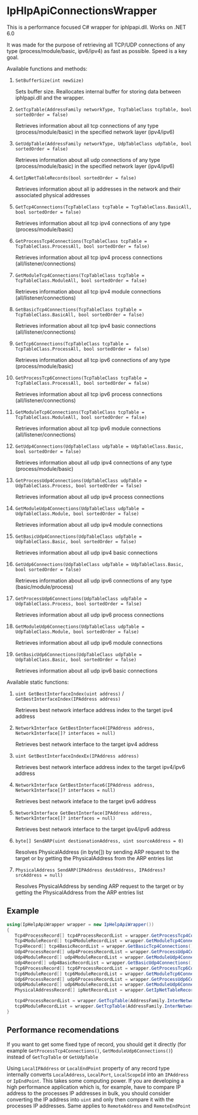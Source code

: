 # IpHlpApiConnectionsWrapper
This is a performance focused C# wrapper for iphlpapi.dll. Works on .NET 6.0

It was made for the purpose of retrieving all TCP/UDP connections of any type (process/module/basic, ipv6/ipv4) as fast as possible. Speed is a key goal.

Available functions and methods:
1. `SetBufferSize(int newSize)`
   
   Sets buffer size. Reallocates internal buffer for storing data between iphlpapi.dll and the wrapper.
2. `GetTcpTable(AddressFamily networkType, TcpTableClass tcpTable, bool sortedOrder = false)`

   Retrieves information about all tcp connections of any type (process/module/basic) in the specified network layer (ipv4/ipv6)
3. `GetUdpTable(AddressFamily networkType, UdpTableClass udpTable, bool sortedOrder = false)`

   Retrieves information about all udp connections of any type (process/module/basic) in the specified network layer (ipv4/ipv6)
4. `GetIpNetTableRecords(bool sortedOrder = false)`

   Retrieves information about all ip addresses in the network and their associated physical addresses




5. `GetTcp4Connections(TcpTableClass tcpTable = TcpTableClass.BasicAll, bool sortedOrder = false)`

   Retrieves information about all tcp ipv4 connections of any type (process/module/basic)
6. `GetProcessTcp4Connections(TcpTableClass tcpTable = TcpTableClass.ProcessAll, bool sortedOrder = false)`

   Retrieves information about all tcp ipv4 process connections (all/listener/connections)
7. `GetModuleTcp4Connections(TcpTableClass tcpTable = TcpTableClass.ModuleAll, bool sortedOrder = false)`

   Retrieves information about all tcp ipv4 module connections (all/listener/connections)
8. `GetBasicTcp4Connections(TcpTableClass tcpTable = TcpTableClass.BasicAll, bool sortedOrder = false)`

   Retrieves information about all tcp ipv4 basic connections (all/listener/connections)
9. `GetTcp6Connections(TcpTableClass tcpTable = TcpTableClass.ProcessAll, bool sortedOrder = false)`

   Retrieves information about all tcp ipv6 connections of any type (process/module/basic)
10. `GetProcessTcp6Connections(TcpTableClass tcpTable = TcpTableClass.ProcessAll, bool sortedOrder = false)`

    Retrieves information about all tcp ipv6 process connections (all/listener/connections)
11. `GetModuleTcp6Connections(TcpTableClass tcpTable = TcpTableClass.ModuleAll, bool sortedOrder = false)`

    Retrieves information about all tcp ipv6 module connections (all/listener/connections)
12. `GetUdp4Connections(UdpTableClass udpTable = UdpTableClass.Basic, bool sortedOrder = false)`

    Retrieves information about all udp ipv4 connections of any type (process/module/basic)
13. `GetProcessUdp4Connections(UdpTableClass udpTable = UdpTableClass.Process, bool sortedOrder = false)`

    Retrieves information about all udp ipv4 process connections
14. `GetModuleUdp4Connections(UdpTableClass udpTable = UdpTableClass.Module, bool sortedOrder = false)`

    Retrieves information about all udp ipv4 module connections
15. `GetBasicUdp4Connections(UdpTableClass udpTable = UdpTableClass.Basic, bool sortedOrder = false)`

    Retrieves information about all udp ipv4 basic connections
16. `GetUdp6Connections(UdpTableClass udpTable = UdpTableClass.Basic, bool sortedOrder = false)`

    Retrieves information about all udp ipv6 connections of any type (basic/module/process)
17. `GetProcessUdp6Connections(UdpTableClass udpTable = UdpTableClass.Process, bool sortedOrder = false)`

    Retrieves information about all udp ipv6 process connections
18. `GetModuleUdp6Connections(UdpTableClass udpTable = UdpTableClass.Module, bool sortedOrder = false)`

    Retrieves information about all udp ipv6 module connections
19. `GetBasicUdp6Connections(UdpTableClass udpTable = UdpTableClass.Basic, bool sortedOrder = false)`

    Retrieves information about all udp ipv6 basic connections

Available static functions:

1. `uint GetBestInterfaceIndex(uint address)` / `GetBestInterfaceIndex(IPAddress address)`

   Retrieves best network interface address index to the target ipv4 address

2. `NetworkInterface GetBestInterface4(IPAddress address, NetworkInterface[]? interfaces = null)`

   Retrieves best network interface to the target ipv4 address

3. `uint GetBestInterfaceIndexEx(IPAddress address)`

   Retrieves best network interface address index to the target ipv4/ipv6 address

4. `NetworkInterface GetBestInterface6(IPAddress address, NetworkInterface[]? interfaces = null)`

   Retrieves best network inteface to the target ipv6 address

5. `NetworkInterface GetBestInterface(IPAddress address, NetworkInterface[]? interfaces = null)`

   Retrieves best network interface to the target ipv4/ipv6 address

6. `byte[] SendARP(uint destionationAddress, uint sourceAddress = 0)`

   Resolves PhysicalAddress (in byte[]) by sending ARP request to the target or by getting the PhysicalAddress from the ARP entries list 

7. `PhysicalAddress SendARP(IPAddress destAddress, IPAddress? srcAddress = null)`

   Resolves PhysicalAddress by sending ARP request to the target or by getting the PhysicalAddress from the ARP entries list

## Example

```C#
using(IpHelpApiWrapper wrapper = new IpHelpApiWrapper())
{
   Tcp4ProcessRecord[] tcp4ProcessRecordList = wrapper.GetProcessTcp4Connections();
   Tcp4ModuleRecord[] tcp4ModuleRecordList = wrapper.GetModuleTcp4Connections();
   Tcp4Record[] tcp4BasicRecordList = wrapper.GetBasicTcp4Connections();
   Udp4ProcessRecord[] udp4ProcessRecordList = wrapper.GetProcessUdp4Connections();
   Udp4ModuleRecord[] udp4ModuleRecordList = wrapper.GetModuleUdp4Connections();
   Udp4Record[] udp4BasicRecordList = wrapper.GetBasicUdp4Connections();
   Tcp6ProcessRecord[] tcp6ProcessRecordList = wrapper.GetProcessTcp6Connections();
   Tcp6ModuleRecord[] tcp6ModuleRecordList = wrapper.GetModuleTcp6Connections();
   Udp6ProcessRecord[] udp6ProcessRecordList = wrapper.GetProcessUdp6Connections();
   Udp6ModuleRecord[] udp6ModuleRecordList = wrapper.GetModuleUdp6Connections();
   PhysicalAddressRecord[] ipNetRecordList = wrapper.GetIpNetTableRecords();

   tcp4ProcessRecordList = wrapper.GetTcpTable(AddressFamily.InterNetwork, TcpTableClass.ProcessConnections).Cast<Tcp4ProcessRecord>().ToArray();
   tcp6ModuleRecordList = wrapper.GetTcpTable(AddressFamily.InterNetworkV6, TcpTableClass.ModuleConnections).Cast<Tcp6ModuleRecord>().ToArray();
}
```

## Performance recomendations
If you want to get some fixed type of record, you should get it directly (for example `GetProcessTcp4Connections()`, `GetModuleUdp6Connections()`) instead of `GetTcpTable` or `GetUdpTable`

Using `LocalIPAddress` or `LocalEndPoint` property of any record type internally converts `LocalAddress`, `LocalPort`, `LocalScopeId` into an `IPAddress` or `IpEndPoint`. This takes some computing power. If you are developing a high performance application which is, for example, have to compare IP address to the processes IP addresses in bulk, you should consider converting the IP address into `uint` and only then compare it with the processes IP addresses. Same applies to `RemoteAddress` and `RemoteEndPoint`
